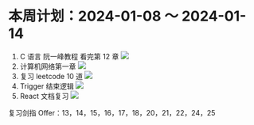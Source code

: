 # 本周计划：2024-01-08 ～ 2024-01-14

1. C 语言 阮一峰教程 看完第 12 章 ![](https://progress-bar.dev/0/?title=Progress&width=120&color=babaca)
2. 计算机网络第一章 ![](https://progress-bar.dev/70/?title=Progress&width=120&color=babaca)
3. 复习 leetcode 10 道 ![](https://progress-bar.dev/50/?title=Progress&width=120&color=babaca)
4. Trigger 结束逻辑 ![](https://progress-bar.dev/0/?title=Progress&width=120&color=babaca)
5. React 文档复习 ![](https://progress-bar.dev/0/?title=Progress&width=120&color=babaca)

复习剑指 Offer：13，14，15，16，17，18，20，21，22，24，25